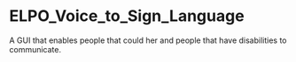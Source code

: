 # ELPO_Voice_to_Sign_Language
A GUI that enables people that could her and people that have disabilities to communicate.
